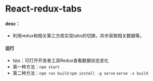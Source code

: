 # React-redux-tabs

#### desc：
- 利用redux和相关第三方库实现tabs的切换，异步获取相关数据等。

#### 运行
- tips：可打开开发者工具Redux查看数据状态变化
- 第一种方法：`npm start` 
- 第二种方法：`npm run build`
             `npm install -g serve`
             `serve -s build`
